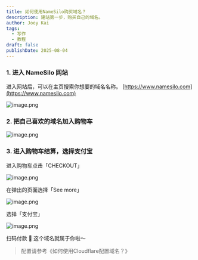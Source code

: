 ```yaml
---
title: 如何使用NameSilo购买域名？
description: 建站第一步，购买自己的域名。
author: Joey Kai
tags:
  - 写作
  - 教程
draft: false
publishDate: 2025-08-04
---
```


### 1. 进入 NameSilo 网站

进入网站后，可以在主页搜索你想要的域名名称。
[https://www.namesilo.com](https://www.namesilo.com)

![image.png](https://joey-md-asset.oss-cn-hangzhou.aliyuncs.com/img/202412162005615.png)

### 2. 把自己喜欢的域名加入购物车

![image.png](https://joey-md-asset.oss-cn-hangzhou.aliyuncs.com/img/202412162006529.png)

### 3. 进入购物车结算，选择支付宝

进入购物车点击「CHECKOUT」

![image.png](https://joey-md-asset.oss-cn-hangzhou.aliyuncs.com/img/202412162006779.png)


在弹出的页面选择「See more」

![image.png](https://joey-md-asset.oss-cn-hangzhou.aliyuncs.com/img/202412162006699.png)


选择「支付宝」

![image.png](https://joey-md-asset.oss-cn-hangzhou.aliyuncs.com/img/202412162006025.png)

扫码付款 🎉 这个域名就属于你啦～



> 配置请参考《如何使用Cloudflare配置域名？》